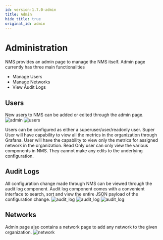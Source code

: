 ```yaml
---
id: version-1.7.0-admin
title: Admin
hide_title: true
original_id: admin
---
```

# Administration

NMS provides an admin page to manage the NMS itself. Admin page currently has three main functionalities

- Manage Users
- Manage Networks
- View Audit Logs

## Users

New users to NMS can be added or edited through the admin page.
![admin](assets/nms/userguide/admin/admin.png)
![users](assets/nms/userguide/admin/users.png)

Users can be configured as either a superuser/user/readonly user.
Super User will have capability to view all the metrics in the organization through Grafana.
User will have the capability to view only the metrics for assigned network in the organization.
Read Only user can only view the various components in NMS. They cannot make any edits to the underlying configuration.

## Audit Logs

All configuration change made through NMS can be viewed through the audit log component. Audit log component comes with a convenient interface to search, sort and view the entire JSON payload of the configuration change.
![audit_log](assets/nms/userguide/admin/audit_log1.png)
![audit_log](assets/nms/userguide/admin/audit_log2.png)
![audit_log](assets/nms/userguide/admin/audit_log3.png)

## Networks

Admin page also contains a network page to add any network to the given organization.
![network](assets/nms/userguide/admin/network.png)
